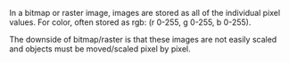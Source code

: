 In a bitmap or raster image, images are stored as all of the individual pixel values. For color, often stored as rgb: (r 0-255, g 0-255, b 0-255). 

The downside of bitmap/raster is that these images are not easily scaled and objects must be moved/scaled pixel by pixel.

